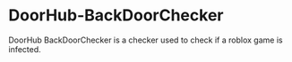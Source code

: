 # DoorHub-BackDoorChecker
DoorHub BackDoorChecker is a checker used to check if a roblox game is infected.

